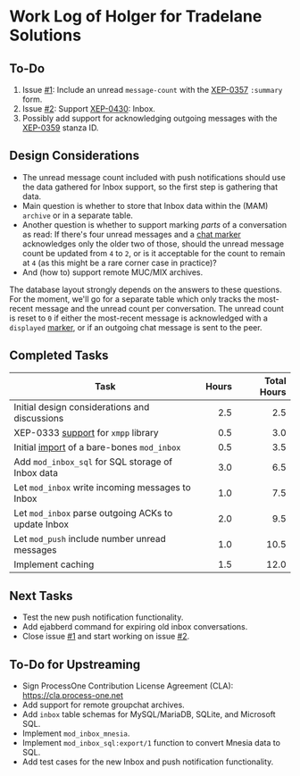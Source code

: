 Work Log of Holger for Tradelane Solutions
==========================================

To-Do
-----

1. Issue [#1][1]: Include an unread `message-count` with the [XEP-0357][0357]
   `:summary` form.
2. Issue [#2][2]: Support [XEP-0430][0430]: Inbox.
3. Possibly add support for acknowledging outgoing messages with the
   [XEP-0359][0359] stanza ID.

Design Considerations
---------------------

- The unread message count included with push notifications should use the data
  gathered for Inbox support, so the first step is gathering that data.
- Main question is whether to store that Inbox data within the (MAM) `archive`
  or in a separate table.
- Another question is whether to support marking _parts_ of a conversation as
  read: If there's four unread messages and a [chat marker][0333] acknowledges
  only the older two of those, should the unread message count be updated from
  `4` to `2`, or is it acceptable for the count to remain at `4` (as this might
  be a rare corner case in practice)?
- And (how to) support remote MUC/MIX archives.

The database layout strongly depends on the answers to these questions. For the
moment, we'll go for a separate table which only tracks the most-recent message
and the unread count per conversation. The unread count is reset to `0` if
either the most-recent message is acknowledged with a `displayed`
[marker][0333], or if an outgoing chat message is sent to the peer.

Completed Tasks
---------------

| Task                                                | Hours         | Total Hours |
| -------------------------------------------------   | -------------:| -----------:|
| Initial design considerations and discussions       |           2.5 |         2.5 |
| XEP-0333 [support][X1] for `xmpp` library           |           0.5 |         3.0 |
| Initial [import][X2] of a bare-bones `mod_inbox`    |           0.5 |         3.5 |
| Add `mod_inbox_sql` for SQL storage of Inbox data   |           3.0 |         6.5 |
| Let `mod_inbox` write incoming messages to Inbox    |           1.0 |         7.5 |
| Let `mod_inbox` parse outgoing ACKs to update Inbox |           2.0 |         9.5 |
| Let `mod_push` include number unread messages       |           1.0 |        10.5 |
| Implement caching                                   |           1.5 |        12.0 |

Next Tasks
----------

- Test the new push notification functionality.
- Add ejabberd command for expiring old inbox conversations.
- Close issue [#1][1] and start working on issue [#2][2].

To-Do for Upstreaming
---------------------

- Sign ProcessOne Contribution License Agreement (CLA): <https://cla.process-one.net>
- Add support for remote groupchat archives.
- Add `inbox` table schemas for MySQL/MariaDB, SQLite, and Microsoft SQL.
- Implement `mod_inbox_mnesia`.
- Implement `mod_inbox_sql:export/1` function to convert Mnesia data to SQL.
- Add test cases for the new Inbox and push notification functionality.

[1]: https://github.com/simpl0/ejabberd/issues/1
[2]: https://github.com/simpl0/ejabberd/issues/2

[0333]: https://xmpp.org/extensions/xep-0333.html
[0357]: https://xmpp.org/extensions/xep-0357.html
[0359]: https://xmpp.org/extensions/xep-0359.html
[0430]: https://xmpp.org/extensions/xep-0430.html

[6120]: https://xmpp.org/rfcs/rfc6120.html

[X1]: https://github.com/simpl0/xmpp/commit/c48f6cb9f9cc419844c789ec47a79003aecb1814
[X2]: https://github.com/simpl0/ejabberd/commit/f63673b96f21e0612e145fe7deeb74e8bdacecf1
